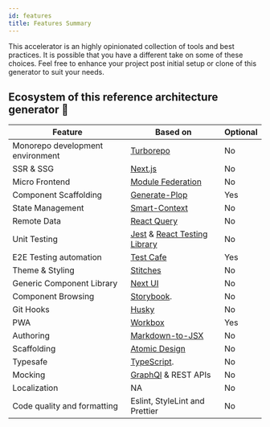 ```yaml
---
id: features
title: Features Summary 
---
```


This accelerator is an highly opinionated collection of tools and best practices. It is possible that you have a different take on some of these choices. Feel free to enhance your project post initial setup or clone of this generator to suit your needs. 

## Ecosystem of this reference architecture generator  🎉

| Feature | Based on | Optional | 
| ------ | ------ |  ------ | 
| Monorepo development environment | [Turborepo](https://turborepo.org/) | No |
| SSR & SSG | [Next.js](https://nextjs.org/) | No | 
| Micro Frontend | [Module Federation](https://webpack.js.org/concepts/module-federation/) | No
| Component Scaffolding | [Generate-Plop](https://github.com/pagesource/component-generator) | Yes
| State Management | [Smart-Context](https://www.npmjs.com/package/smart-context) | No
| Remote Data | [React Query](https://react-query.tanstack.com/) | No
| Unit Testing | [Jest](https://jestjs.io/) & [React Testing Library](https://testing-library.com/docs/react-testing-library/intro/) | No |
| E2E Testing automation | [Test Cafe](https://testcafe.io/) | Yes |
| Theme & Styling | [Stitches](https://stitches.dev/) | No 
| Generic Component Library | [Next UI](https://nextui.org/) | No |
| Component Browsing | [Storybook](https://storybook.js.org/). | No |
| Git Hooks | [Husky](https://typicode.github.io/husky/#/) | No |
| PWA | [Workbox](https://developer.chrome.com/docs/workbox/)  | Yes
|Authoring | [Markdown-to-JSX](https://www.npmjs.com/package/markdown-to-jsx) | No |
| Scaffolding | [Atomic Design](https://bradfrost.com/blog/post/atomic-web-design/) | No | 
| Typesafe | [TypeScript](https://www.typescriptlang.org/). | No |
|Mocking | [GraphQl](https://graphql.org/) & REST APIs | No
|Localization |NA | No|
|Code quality and formatting | Eslint, StyleLint and Prettier | No|